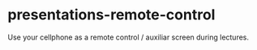 # presentations-remote-control
Use your cellphone as a remote control / auxiliar screen during lectures.
